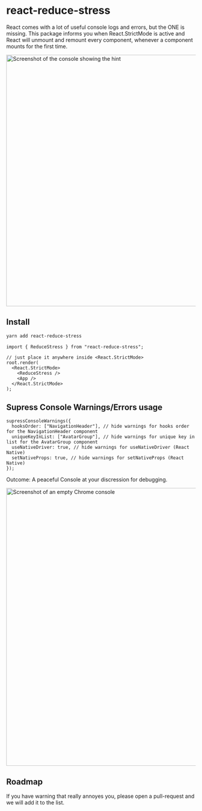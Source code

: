 # react-reduce-stress

React comes with a lot of useful console logs and errors, but the ONE is missing. This package informs you when React.StrictMode is active and React will unmount and remount every component, whenever a component mounts for the first time.

<img width="669" alt="Screenshot of the console showing the hint" src="https://user-images.githubusercontent.com/223045/190421689-764f1f1a-2247-4a6f-864c-0f7c98f550e7.png">

## Install

```sh
yarn add react-reduce-stress
```

```tsx
import { ReduceStress } from "react-reduce-stress";

// just place it anywhere inside <React.StrictMode>
root.render(
  <React.StrictMode>
    <ReduceStress />
    <App />
  </React.StrictMode>
);
```

## Supress Console Warnings/Errors usage

```tsx
supressConsoleWarnings({
  hooksOrder: ["NavigationHeader"], // hide warnings for hooks order for the NavigationHeader component
  uniqueKeyInList: ["AvatarGroup"], // hide warnings for unique key in list for the AvatarGroup component
  useNativeDriver: true, // hide warnings for useNativeDriver (React Native)
  setNativeProps: true, // hide warnings for setNativeProps (React Native)
});
```

Outcome: A peaceful Console at your discression for debugging.

<img width="739" alt="Screenshot of an empty Chrome console" src="https://user-images.githubusercontent.com/223045/197143952-fef64937-7c17-418f-a14e-3b47158bd1c9.png">

## Roadmap

If you have warning that really annoyes you, please open a pull-request and we will add it to the list.
